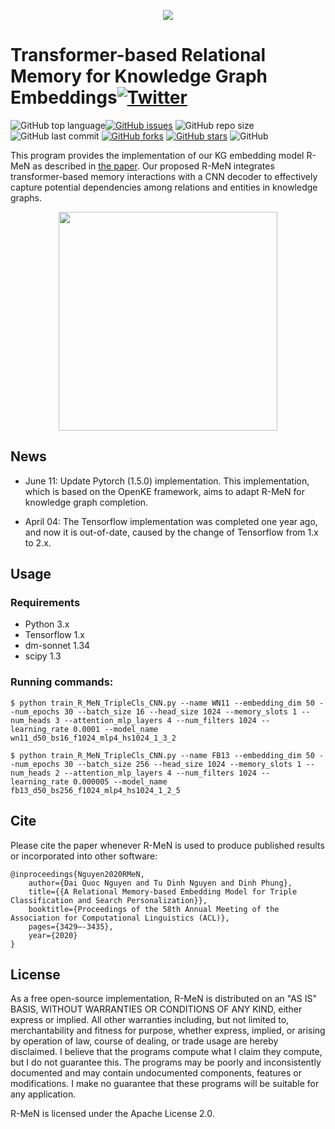 <p align="center">
	<img src="https://github.com/daiquocnguyen/R-MeN/blob/master/rmen_logo.png">
</p>

# Transformer-based Relational Memory for Knowledge Graph Embeddings<a href="https://twitter.com/intent/tweet?text=Wow:&url=https%3A%2F%2Fgithub.com%2Fdaiquocnguyen%2FR-MeN%2Fblob%2Fmaster%2FREADME.md"><img alt="Twitter" src="https://img.shields.io/twitter/url?style=social&url=https%3A%2F%2Ftwitter.com%2Fdaiquocng"></a>

<img alt="GitHub top language" src="https://img.shields.io/github/languages/top/daiquocnguyen/R-MeN"><a href="https://github.com/daiquocnguyen/R-MeN/issues"><img alt="GitHub issues" src="https://img.shields.io/github/issues/daiquocnguyen/R-MeN"></a>
<img alt="GitHub repo size" src="https://img.shields.io/github/repo-size/daiquocnguyen/R-MeN">
<img alt="GitHub last commit" src="https://img.shields.io/github/last-commit/daiquocnguyen/R-MeN">
<a href="https://github.com/daiquocnguyen/R-MeN/network"><img alt="GitHub forks" src="https://img.shields.io/github/forks/daiquocnguyen/R-MeN"></a>
<a href="https://github.com/daiquocnguyen/R-MeN/stargazers"><img alt="GitHub stars" src="https://img.shields.io/github/stars/daiquocnguyen/R-MeN"></a>
<img alt="GitHub" src="https://img.shields.io/github/license/daiquocnguyen/R-MeN">

This program provides the implementation of our KG embedding model R-MeN as described in [the paper](https://www.aclweb.org/anthology/2020.acl-main.313/). Our proposed R-MeN integrates transformer-based memory interactions with a CNN decoder to effectively capture potential dependencies among relations and entities in knowledge graphs.
        
<p align="center">
	<img src="https://github.com/daiquocnguyen/R-MeN/blob/master/rmen.png" width="350">
</p>

## News

- June 11: Update Pytorch (1.5.0) implementation. This implementation, which is based on the OpenKE framework, aims to adapt R-MeN for knowledge graph completion.

- April 04: The Tensorflow implementation was completed one year ago, and now it is out-of-date, caused by the change of Tensorflow from 1.x to 2.x.

## Usage

### Requirements
- Python 3.x
- Tensorflow 1.x
- dm-sonnet 1.34
- scipy 1.3

### Running commands:

	$ python train_R_MeN_TripleCls_CNN.py --name WN11 --embedding_dim 50 --num_epochs 30 --batch_size 16 --head_size 1024 --memory_slots 1 --num_heads 3 --attention_mlp_layers 4 --num_filters 1024 --learning_rate 0.0001 --model_name wn11_d50_bs16_f1024_mlp4_hs1024_1_3_2
		
	$ python train_R_MeN_TripleCls_CNN.py --name FB13 --embedding_dim 50 --num_epochs 30 --batch_size 256 --head_size 1024 --memory_slots 1 --num_heads 2 --attention_mlp_layers 4 --num_filters 1024 --learning_rate 0.000005 --model_name fb13_d50_bs256_f1024_mlp4_hs1024_1_2_5

## Cite 

Please cite the paper whenever R-MeN is used to produce published results or incorporated into other software:

	@inproceedings{Nguyen2020RMeN,
		author={Dai Quoc Nguyen and Tu Dinh Nguyen and Dinh Phung},
		title={{A Relational Memory-based Embedding Model for Triple Classification and Search Personalization}},
		booktitle={Proceedings of the 58th Annual Meeting of the Association for Computational Linguistics (ACL)},
		pages={3429–-3435},
		year={2020}
	}

## License

As a free open-source implementation, R-MeN is distributed on an "AS IS" BASIS, WITHOUT WARRANTIES OR CONDITIONS OF ANY KIND, either express or implied. All other warranties including, but not limited to, merchantability and fitness for purpose, whether express, implied, or arising by operation of law, course of dealing, or trade usage are hereby disclaimed. I believe that the programs compute what I claim they compute, but I do not guarantee this. The programs may be poorly and inconsistently documented and may contain undocumented components, features or modifications. I make no guarantee that these programs will be suitable for any application.

R-MeN is licensed under the Apache License 2.0.
